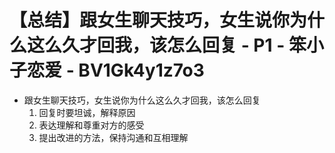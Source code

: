 # 【总结】跟女生聊天技巧，女生说你为什么这么久才回我，该怎么回复 - P1 - 笨小子恋爱 - BV1Gk4y1z7o3

-   跟女生聊天技巧，女生说你为什么这么久才回我，该怎么回复
    1.  回复时要坦诚，解释原因
    2.  表达理解和尊重对方的感受
    3.  提出改进的方法，保持沟通和互相理解